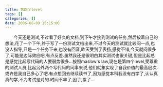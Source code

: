 ```yaml
---
title: 第四个level
tags: []
categories: []
date: 2006-08-09 15:15:00 
---
```



&emsp;&emsp;今天还是测试,不过看了好久的文档,到下午才接到测试的任务,然后按着自己的想法,花了一个下午,终于写了一份测试文档出来,不过今天的测试就比较闷一点,也没人指导,只是一个任务下来,也没有回音,昨天受到了表扬,感觉不错,今天就闷很多了,可能是边际效应吧,有点反差.虽然我还是很明白其实测试也很关键,但是比起总是感觉比起写代码的人要弱势很多...按照maslow's law,现在是第四个level,受尊重的测试人员,比起另外两个写代码的同事来说,他们就象实现了自我价值的最高层次.或许是我自己多心了吧.有点想回去继续读书了,因为感觉本科我没有白学了,认认真真的学,不为考试是对的.时间不早了,困了,累了...